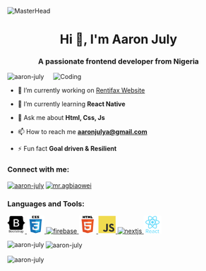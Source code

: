 ![MasterHead](https://trisya.com/myimg/child/Website%20Design.gif)
<h1 align="center">Hi 👋, I'm Aaron July</h1>
<h3 align="center">A passionate frontend developer from Nigeria</h3>
<img align="right" alt="Coding" width="400" src="https://camo.githubusercontent.com/5ddf73ad3a205111cf8c686f687fc216c2946a75005718c8da5b837ad9de78c9/68747470733a2f2f7468756d62732e6766796361742e636f6d2f4576696c4e657874446576696c666973682d736d616c6c2e676966" >

<p align="left"> <img src="https://komarev.com/ghpvc/?username=aaron-july&label=Profile%20views&color=0e75b6&style=flat" alt="aaron-july" /> </p>

- 🔭 I’m currently working on [Rentifax Website](https://aaron-july.github.io/Aristomas-limited)

- 🌱 I’m currently learning **React Native**

- 💬 Ask me about **Html, Css, Js**

- 📫 How to reach me **aaronjulya@gmail.com**

- ⚡ Fun fact **Goal driven & Resilient**

<h3 align="left">Connect with me:</h3>
<p align="left">
<a href="https://linkedin.com/in/aaron-july" target="blank"><img align="center" src="https://raw.githubusercontent.com/rahuldkjain/github-profile-readme-generator/master/src/images/icons/Social/linked-in-alt.svg" alt="aaron-july" height="30" width="40" /></a>
<a href="https://instagram.com/mr.agbiaowei" target="blank"><img align="center" src="https://raw.githubusercontent.com/rahuldkjain/github-profile-readme-generator/master/src/images/icons/Social/instagram.svg" alt="mr.agbiaowei" height="30" width="40" /></a>
</p>

<h3 align="left">Languages and Tools:</h3>
<p align="left"> <a href="https://getbootstrap.com" target="_blank" rel="noreferrer"> <img src="https://raw.githubusercontent.com/devicons/devicon/master/icons/bootstrap/bootstrap-plain-wordmark.svg" alt="bootstrap" width="40" height="40"/> </a> <a href="https://www.w3schools.com/css/" target="_blank" rel="noreferrer"> <img src="https://raw.githubusercontent.com/devicons/devicon/master/icons/css3/css3-original-wordmark.svg" alt="css3" width="40" height="40"/> </a> <a href="https://firebase.google.com/" target="_blank" rel="noreferrer"> <img src="https://www.vectorlogo.zone/logos/firebase/firebase-icon.svg" alt="firebase" width="40" height="40"/> </a> <a href="https://www.w3.org/html/" target="_blank" rel="noreferrer"> <img src="https://raw.githubusercontent.com/devicons/devicon/master/icons/html5/html5-original-wordmark.svg" alt="html5" width="40" height="40"/> </a> <a href="https://developer.mozilla.org/en-US/docs/Web/JavaScript" target="_blank" rel="noreferrer"> <img src="https://raw.githubusercontent.com/devicons/devicon/master/icons/javascript/javascript-original.svg" alt="javascript" width="40" height="40"/> </a> <a href="https://nextjs.org/" target="_blank" rel="noreferrer"> <img src="https://cdn.worldvectorlogo.com/logos/nextjs-2.svg" alt="nextjs" width="40" height="40"/> </a> <a href="https://reactjs.org/" target="_blank" rel="noreferrer"> <img src="https://raw.githubusercontent.com/devicons/devicon/master/icons/react/react-original-wordmark.svg" alt="react" width="40" height="40"/> </a> </p>

<p><img align="left" src="https://github-readme-stats.vercel.app/api/top-langs?username=aaron-july&show_icons=true&locale=en&layout=compact" alt="aaron-july" /></p>

<p>&nbsp;<img align="center" src="https://github-readme-stats.vercel.app/api?username=aaron-july&show_icons=true&locale=en" alt="aaron-july" /></p>

<p><img align="center" src="https://github-readme-streak-stats.herokuapp.com/?user=aaron-july&" alt="aaron-july" /></p>

